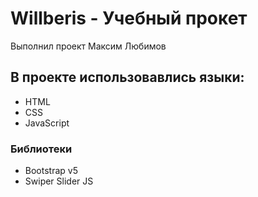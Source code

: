 # Willberis - Учебный прокет
Выполнил проект Максим Любимов
## В проекте использовавлись языки:
- HTML
- CSS
- JavaScript
### Библиотеки
- Bootstrap v5
- Swiper Slider JS
